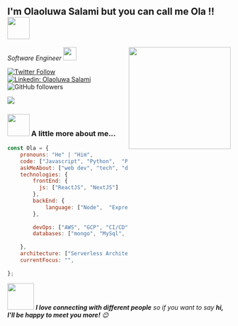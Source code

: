 <h2> I'm Olaoluwa Salami but you can call me Ola !! <img src="https://media.giphy.com/media/12oufCB0MyZ1Go/giphy.gif" width="50"></h2>
<img align='right' src="https://media.giphy.com/media/M9gbBd9nbDrOTu1Mqx/giphy.gif" width="230">
<p><em>Software Engineer <img src="https://media.giphy.com/media/WUlplcMpOCEmTGBtBW/giphy.gif" width="30"> 
</em></p>

[![Twitter Follow](https://img.shields.io/twitter/follow/justolaoluwa?label=Follow)](https://twitter.com/intent/follow?screen_name=justolaoluwa)
[![Linkedin: Olaoluwa Salami](https://img.shields.io/badge/-olaoluwa-blue?style=flat-square&logo=Linkedin&logoColor=white&link=https://www.linkedin.com/in/olaoluwasalami/)](https://www.linkedin.com/in/olaoluwasalami/)
![GitHub followers](https://img.shields.io/github/followers/yungdenzel?label=Follow&style=social)
<!-- [![website](https://img.shields.io/badge/Website-46a2f1.svg?&style=flat-square&logo=Google-Chrome&logoColor=white&link=https://olaoluwa.tech/)](https://olaoluwa.tech/) -->
![](https://visitor-badge.glitch.me/badge?page_id=yungdenzel.yungdenzel)
<!-- ![Waka Readme](https://github.com/anmol098/anmol098/workflows/Waka%20Readme/badge.svg) -->

### <img src="https://media.giphy.com/media/VgCDAzcKvsR6OM0uWg/giphy.gif" width="50"> A little more about me...  
```javascript
const Ola = {
    pronouns: "He" | "Him",
    code: ["Javascript", "Python",  "PHP"],
    askMeAbout: ["web dev", "tech", "devops", "nigeria"],
    technologies: {
        frontEnd: {
          js: ["ReactJS", "NextJS"]
        },
        backEnd: {
            language: ["Node",  "Express", "Django"],
        },
       
        devOps: ["AWS", "GCP", "CI/CD" "Docker🐳", "Terraform", "Route53", "Nginx"],
        databases: ["mongo", "MySql", "Dynamodb" Postgres],
        
    },
    architecture: ["Serverless Architecture", "Progressive web applications", "Single page applications"],
    currentFocus: "",
    
};
```
<img src="https://media.giphy.com/media/LnQjpWaON8nhr21vNW/giphy.gif" width="60"> <em><b>I love connecting with different people</b> so if you want to say <b>hi, I'll be happy to meet you more!</b> 😊</em>

